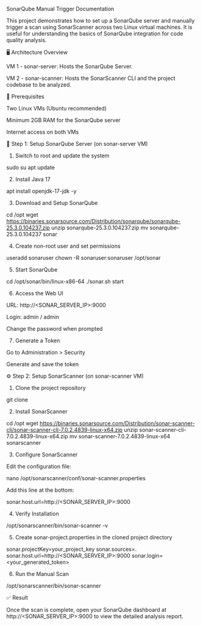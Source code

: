 SonarQube Manual Trigger Documentation

This project demonstrates how to set up a SonarQube server and manually trigger a scan using SonarScanner across two Linux virtual machines. It is useful for understanding the basics of SonarQube integration for code quality analysis.

🖥️ Architecture Overview

VM 1 - sonar-server: Hosts the SonarQube Server.

VM 2 - sonar-scanner: Hosts the SonarScanner CLI and the project codebase to be analyzed.

🚀 Prerequisites

Two Linux VMs (Ubuntu recommended)

Minimum 2GB RAM for the SonarQube server

Internet access on both VMs

🔧 Step 1: Setup SonarQube Server (on sonar-server VM)

1. Switch to root and update the system

sudo su
apt update

2. Install Java 17

apt install openjdk-17-jdk -y

3. Download and Setup SonarQube

cd /opt
wget https://binaries.sonarsource.com/Distribution/sonarqube/sonarqube-25.3.0.104237.zip
unzip sonarqube-25.3.0.104237.zip
mv sonarqube-25.3.0.104237 sonar

4. Create non-root user and set permissions

useradd sonaruser
chown -R sonaruser:sonaruser /opt/sonar

5. Start SonarQube

cd /opt/sonar/bin/linux-x86-64
./sonar.sh start

6. Access the Web UI

URL: http://<SONAR_SERVER_IP>:9000

Login: admin / admin

Change the password when prompted

7. Generate a Token

Go to Administration > Security

Generate and save the token

⚙️ Step 2: Setup SonarScanner (on sonar-scanner VM)

1. Clone the project repository

git clone <your-project-repo-url>

2. Install SonarScanner

cd /opt
wget https://binaries.sonarsource.com/Distribution/sonar-scanner-cli/sonar-scanner-cli-7.0.2.4839-linux-x64.zip
unzip sonar-scanner-cli-7.0.2.4839-linux-x64.zip
mv sonar-scanner-7.0.2.4839-linux-x64 sonarscanner

3. Configure SonarScanner

Edit the configuration file:

nano /opt/sonarscanner/conf/sonar-scanner.properties

Add this line at the bottom:

sonar.host.url=http://<SONAR_SERVER_IP>:9000

4. Verify Installation

/opt/sonarscanner/bin/sonar-scanner -v

5. Create sonar-project.properties in the cloned project directory

sonar.projectKey=your_project_key
sonar.sources=.
sonar.host.url=http://<SONAR_SERVER_IP>:9000
sonar.login=<your_generated_token>

6. Run the Manual Scan

/opt/sonarscanner/bin/sonar-scanner

✅ Result

Once the scan is complete, open your SonarQube dashboard at http://<SONAR_SERVER_IP>:9000 to view the detailed analysis report.
